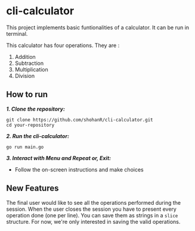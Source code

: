 # cli-calculator

This project implements basic funtionalities of a calculator. It can be run in terminal.

This calculator has four operations. They are :

1. Addition
2. Subtraction
3. Multiplication
4. Division

## How to run

***1. Clone the repository:***

    git clone https://github.com/shohanR/cli-calculator.git
    cd your-repository

***2. Run the cli-calculator:***

    go run main.go

***3. Interact with Menu and Repeat or, Exit:***

- Follow the on-screen instructions and make choices

## New Features

The final user would like to see all the operations performed during the session. When the user closes the session you have to present every operation done (one per line). You can save them as strings in a `slice` structure. For now, we're only interested in saving the valid operations.
